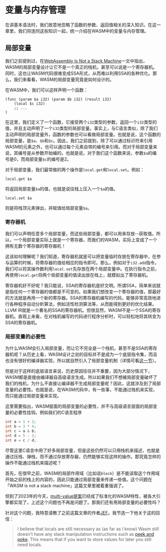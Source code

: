 # 变量与内存管理

在讲基本语法时，我们故意地忽略了函数的参数、返回值相关的深入知识。在这一章里，我们将连同这些知识一起，统一介绍在WASM中的变量与内存管理。

## 局部变量

我们之前提到过，在[WebAssembly Is Not a Stack Machine](http://troubles.md/wasm-is-not-a-stack-machine/)一文中指出，WASM的局部变量设计让它不是一个真正的栈机，甚至可以说是一个寄存器机。同时，这也让WASM代码很难变成SSA形式，从而难以利用SSA的各种优化。那么，我们来看看，WASM的局部变量究竟是如何设计的。

在WASM中，我们可以这样声明一个函数：

```wasm
(func (param $a i32) (param $b i32) (result i32)
    (local $c i32)
    ;; ...
)
```

在这里，我们定义了一个函数，它接受两个`i32`类型的参数，返回一个`i32`类型的值，并且主动声明了一个`i32`类型的局部变量。事实上，与C语言类似，除了我们主动声明的局部变量外，函数的参数也可以看做局部变量。也就是说，这个函数的局部变量，是`$a`、`$b`和`$c`。因此，我们之前提到，除了可以通过标识符来引用WASM的元素之外，也可以通过每个元素自带的编号来引用。而对于局部变量来说，其编号是从参数开始编的。也就是说，对于我们这个函数来说，参数`$a`的编号是0，而局部变量`$c`的编号是2。

对于局部变量，我们最常做的两个操作是`local.get`和`local.set`。例如：

```wasm
local.get $a
```

将返回局部变量`$a`的值，也就是说往栈上压入一个`$a`的值。

```wasm
local.set $a
```

则是将栈顶元素弹出，并赋值给局部变量`$a`。

### 寄存器机

我们可以声明任意多个局部变量，而这些局部变量，都可以用来存放--获取值。所以，一个局部变量实际上就是一个寄存器，而我们的WASM，实际上变成了一个拥有无数个寄存器的寄存器机！

这该如何理解呢？我们知道，寄存器机就是可以把变量临时存放在寄存器中，在参与运算的时候，将寄存器的值给相应的指令即可。那么，例如对于`i32.add`指令，我们可以将其操作数利用`local.set`先存放在两个局部变量中。在执行指令之前，再使用`local.get`将两个局部变量的值读出放在栈上，就模拟出了寄存器机。

寄存器机好不好呢？我只能说，SSA的寄存器机是好文明。所谓SSA，简单来说就是指任何一个寄存器的值都是不可变的。如果我们想改变一个寄存器的值，那最好的方法就是再用一个新的寄存器。SSA的寄存器机编写的代码，能够非常高效地进行各种程序自动分析算法，例如活性检测算法等，从而能得到更好的优化结果。LLVM IR就是一个著名的SSA的寄存器机。但很显然，WASM不是一个SSA的寄存器机。直观上来看，在对栈机编写的代码进行程序分析时，可以轻松地将其转变为SSA的寄存器机。

### 局部变量的必要性

为什么WASM会引入局部变量，而让它不完全是一个栈机，甚至不是SSA的寄存器机呢？从历史上看，WASM设计之初的目标并不是成为一个底层指令集，而且也没有很好的编译器实现，所以就自然引入了局部变量机制（详情可看[这一节](http://troubles.md/wasm-is-not-a-stack-machine/#why)）。

但是对于这样的底层语言来说，历史原因往往并不重要，因为大部分情况下，WASM都是直接由编译器自高级语言生成。所以如果我们不想被局部变量破坏了我们的栈机，为什么不直接让编译器不生成局部变量呢？因此，这就涉及到了局部变量的必要性。也就是说，在WASM代码中，有一些事，不能通过栈机来实现，而只能通过局部变量来实现。

这里需要指出，WASM层面的局部变量的必要性，并不与高级语言层面的局部变量的必要性挂钩。例如我们的C语言程序

```c
int a = 1 + 2;
int b = 3 * 4;
int c = a & b;
int d = 5 - 2;
int e = c / d;
```

尽管这里C语言中用了好多局部变量，但是这些仍然可以只用栈机来描述，也就是通过压栈、弹栈，而不通过存放寄存器，仍然能够实现这样的操作。那究竟怎样的操作不能通过栈机来描述呢？

首先，在很早之前，WASM的局部作用域（比如说`block`）是不能读取这个作用域开始之前的栈上的内容的，因此只能通过局部变量来传递一些值。这个问题在「WASM is not a stack machine」这篇文章里被着重强调了。

但到了2023年的今天，[multi-value提案](https://github.com/WebAssembly/spec/blob/master/proposals/multi-value/Overview.md)已经成了标准化的WASM特性，被各大引擎都实现了，上述这个问题也不再是问题了。那我们还有用局部变量的必要性吗？

针对这个问题，我特意请教了之前这篇文章的作者[JEF](https://github.com/Vurich)。我节选一下他关于这的回信：

> I believe that locals are still necessary as (as far as I know) Wasm still doesn't have any stack manipulation instructions such as [peek and poke](https://en.wikipedia.org/wiki/PEEK_and_POKE). This means that if you want to store values for later you still need locals.
